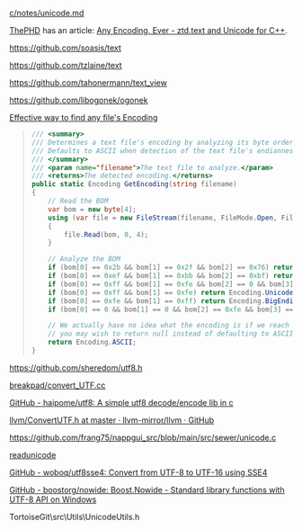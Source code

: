 [c/notes/unicode.md](../../c/notes/unicode.md)

[ThePHD](https://github.com/ThePhD) has an article: [Any Encoding, Ever - ztd.text and Unicode for C++](https://thephd.dev/any-encoding-ever-ztd-text-unicode-cpp).

https://github.com/soasis/text

https://github.com/tzlaine/text

https://github.com/tahonermann/text_view

https://github.com/libogonek/ogonek

[Effective way to find any file's Encoding](https://stackoverflow.com/questions/3825390/effective-way-to-find-any-files-encoding)

> ```csharp
> /// <summary>
> /// Determines a text file's encoding by analyzing its byte order mark (BOM).
> /// Defaults to ASCII when detection of the text file's endianness fails.
> /// </summary>
> /// <param name="filename">The text file to analyze.</param>
> /// <returns>The detected encoding.</returns>
> public static Encoding GetEncoding(string filename)
> {
>     // Read the BOM
>     var bom = new byte[4];
>     using (var file = new FileStream(filename, FileMode.Open, FileAccess.Read))
>     {
>         file.Read(bom, 0, 4);
>     }
> 
>     // Analyze the BOM
>     if (bom[0] == 0x2b && bom[1] == 0x2f && bom[2] == 0x76) return Encoding.UTF7;
>     if (bom[0] == 0xef && bom[1] == 0xbb && bom[2] == 0xbf) return Encoding.UTF8;
>     if (bom[0] == 0xff && bom[1] == 0xfe && bom[2] == 0 && bom[3] == 0) return Encoding.UTF32; //UTF-32LE
>     if (bom[0] == 0xff && bom[1] == 0xfe) return Encoding.Unicode; //UTF-16LE
>     if (bom[0] == 0xfe && bom[1] == 0xff) return Encoding.BigEndianUnicode; //UTF-16BE
>     if (bom[0] == 0 && bom[1] == 0 && bom[2] == 0xfe && bom[3] == 0xff) return new UTF32Encoding(true, true);  //UTF-32BE
> 
>     // We actually have no idea what the encoding is if we reach this point, so
>     // you may wish to return null instead of defaulting to ASCII
>     return Encoding.ASCII;
> }
> ```

https://github.com/sheredom/utf8.h

[breakpad/convert_UTF.cc](https://github.com/google/breakpad/blob/main/src/common/convert_UTF.cc)

[GitHub - haipome/utf8: A simple utf8 decode/encode lib in c](https://github.com/haipome/utf8)

[llvm/ConvertUTF.h at master · llvm-mirror/llvm · GitHub](https://github.com/llvm-mirror/llvm/blob/master/include/llvm/Support/ConvertUTF.h)

https://github.com/frang75/nappgui_src/blob/main/src/sewer/unicode.c

[readunicode](https://github.com/kiwirafe/readunicode)

[GitHub - woboq/utf8sse4: Convert from UTF-8 to UTF-16 using SSE4](https://github.com/woboq/utf8sse4)

[GitHub - boostorg/nowide: Boost.Nowide - Standard library functions with UTF-8 API on Windows](https://github.com/boostorg/nowide)

TortoiseGit\src\Utils\UnicodeUtils.h
